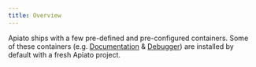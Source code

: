 ```yaml
---
title: Overview
---
```


Apiato ships with a few pre-defined and pre-configured containers.
Some of these containers (e.g. [Documentation](documentation) & [Debugger](debugger)) are installed by default with a fresh Apiato project.
